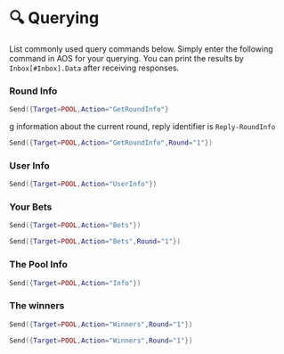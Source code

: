 # 🔍 Querying

List commonly used query commands below. Simply enter the following command in AOS for your querying. You can print the results by `Inbox[#Inbox].Data` after receiving responses.

### Round Info

```lua
Send({Target=POOL,Action="GetRoundInfo"}
```

g information about the current round, reply identifier is `Reply-RoundInfo`

```lua
Send({Target=POOL,Action="GetRoundInfo",Round="1"})
```

### User Info

```lua
Send({Target=POOL,Action="UserInfo"})
```

### Your Bets

```lua
Send({Target=POOL,Action="Bets"})
```

```lua
Send({Target=POOL,Action="Bets",Round="1"})
```

### The Pool Info

```lua
Send({Target=POOL,Action="Info"})
```

### The winners

```lua
Send({Target=POOL,Action="Winners",Round="1"})
```

```lua
Send({Target=POOL,Action="Winners",Round="1"})
```
